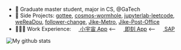 - 🍯 Graduate master student, major in CS, @GaTech
- 🚧 Side Projects: [gottee](https://github.com/Sorosliu1029/gottee), [cosmos-wormhole](https://github.com/Sorosliu1029/cosmos-wormhole), [jupyterlab-leetcode](https://github.com/Sorosliu1029/jupyterlab-leetcode), [weReaDou](https://github.com/Sorosliu1029/weReaDou), [follower-change](https://github.com/Sorosliu1029/follower-change), [Jike-Metro](https://github.com/Sorosliu1029/Jike-Metro), [Jike-Post-Office](https://github.com/Sorosliu1029/Jike-Post-Office)
- 👨🏼‍💻 Work Experience: <a href="https://www.xiaoyuzhoufm.com/" target="_blank"><img src="https://www.xiaoyuzhoufm.com/favicon-32x32.png" style="height: 1rem" /> 小宇宙 App</a> <-- <a href="https://www.ruguoapp.com/" target="_blank"><img src="https://static.codefuture.top/iftech-site/favicon.ico" style="height: 1rem" /> 即刻 App</a> <-- <a href="https://www.sap.com/hk/about/company/office-locations/china.html" target="_blank"><img src="https://upload.wikimedia.org/wikipedia/commons/thumb/5/59/SAP_2011_logo.svg/910px-SAP_2011_logo.svg.png" style="height: 1rem" /> SAP</a>

![My github stats](https://github-readme-stats.vercel.app/api?username=sorosliu1029&show_icons=true&count_private=true&theme=flag-india&hide_border=false)
